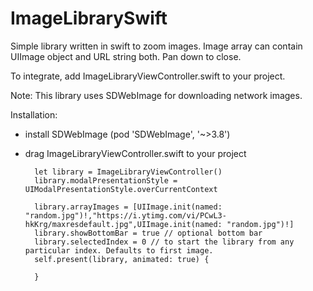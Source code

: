 # ImageLibrarySwift

Simple library written in swift to zoom images. Image array can contain UIImage object and URL string both.
Pan down to close.

To integrate, add ImageLibraryViewController.swift to your project.

Note: This library uses SDWebImage for downloading network images.

Installation:

- install SDWebImage (pod 'SDWebImage', '~>3.8')
- drag ImageLibraryViewController.swift to your project


        let library = ImageLibraryViewController()
        library.modalPresentationStyle = UIModalPresentationStyle.overCurrentContext
        
        library.arrayImages = [UIImage.init(named: "random.jpg")!,"https://i.ytimg.com/vi/PCwL3-hkKrg/maxresdefault.jpg",UIImage.init(named: "random.jpg")!]
        library.showBottomBar = true // optional bottom bar
        library.selectedIndex = 0 // to start the library from any particular index. Defaults to first image.
        self.present(library, animated: true) {
            
        }
